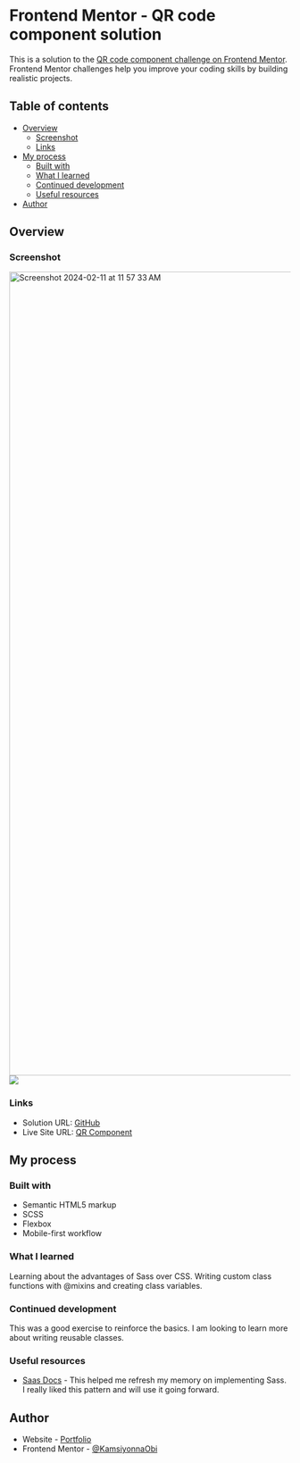 # Frontend Mentor - QR code component solution

This is a solution to the [QR code component challenge on Frontend Mentor](https://www.frontendmentor.io/challenges/qr-code-component-iux_sIO_H). Frontend Mentor challenges help you improve your coding skills by building realistic projects. 

## Table of contents

- [Overview](#overview)
  - [Screenshot](#screenshot)
  - [Links](#links)
- [My process](#my-process)
  - [Built with](#built-with)
  - [What I learned](#what-i-learned)
  - [Continued development](#continued-development)
  - [Useful resources](#useful-resources)
- [Author](#author)

## Overview

### Screenshot

<img width="1440" alt="Screenshot 2024-02-11 at 11 57 33 AM" src="https://github.com/KamsiyonnaObi/qr-code-component/assets/86691010/0e047c50-c91d-4763-ad46-a2e69023204c">![](./screenshot.jpg)



### Links

- Solution URL: [GitHub](https://github.com/KamsiyonnaObi/qr-code-component)
- Live Site URL: [QR Component](https://kamsiyonnaobi.github.io/qr-code-component/)

## My process

### Built with

- Semantic HTML5 markup
- SCSS
- Flexbox
- Mobile-first workflow

### What I learned

Learning about the advantages of Sass over CSS. Writing custom class functions with @mixins and creating class variables.

### Continued development

This was a good exercise to reinforce the basics. I am looking to learn more about writing reusable classes.

### Useful resources

- [Saas Docs](https://sass-lang.com/implementation/) - This helped me refresh my memory on implementing Sass. I really liked this pattern and will use it going forward.

## Author

- Website - [Portfolio](https://www.kamsiyonna.site)
- Frontend Mentor - [@KamsiyonnaObi](https://www.frontendmentor.io/profile/KamsiyonnaObi)
